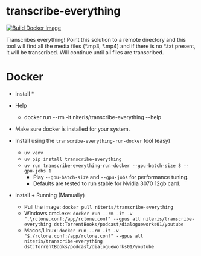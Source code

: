 # transcribe-everything

[![Build Docker Image](https://github.com/zackees/transcribe-everything/actions/workflows/build_docker_image.yml/badge.svg)](https://github.com/zackees/transcribe-everything/actions/workflows/build_docker_image.yml)

Transcribes everything! Point this solution to a remote directory and this tool will find all the media files (*.mp3, *.mp4) and if there is no *.txt present, it will be transcribed. Will continue until all files are transcribed.

# Docker
  * Install
    * 

  * Help
    * docker run --rm -it niteris/transcribe-everything --help

  * Make sure docker is installed for your system.

  * Install using the `transcribe-everything-run-docker` tool (easy)
    * `uv venv`
    * `uv pip install transcribe-everything`
    * `uv run transcribe-everything-run-docker --gpu-batch-size 8 --gpu-jobs 1`
      * Play `--gpu-batch-size` and `--gpu-jobs` for performance tuning.
      * Defaults are tested to run stable for Nvidia 3070 12gb card.

  * Install + Running (Manually)
    * Pull the image: `docker pull niteris/transcribe-everything`
    * Windows cmd.exe: `docker run --rm -it -v ".\rclone.conf:/app/rclone.conf" --gpus all niteris/transcribe-everything dst:TorrentBooks/podcast/dialogueworks01/youtube`
    * Macos/Linux: `docker run --rm -it -v "$./rclone.conf:/app/rclone.conf" --gpus all niteris/transcribe-everything dst:TorrentBooks/podcast/dialogueworks01/youtube`
